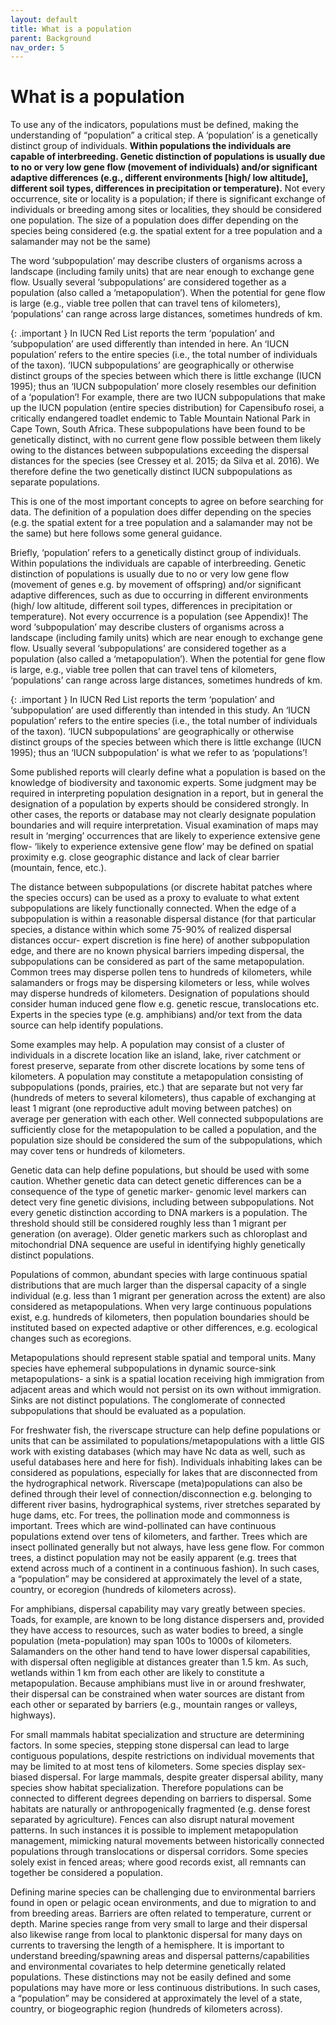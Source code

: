 ```yaml
---
layout: default
title: What is a population
parent: Background
nav_order: 5
---
```


# What is a population

To use any of the indicators, populations must be defined, making the understanding of “population” a critical step. A ‘population’ is a genetically distinct group of individuals. **Within populations the individuals are capable of interbreeding. Genetic distinction of populations is usually due to no or very low gene flow (movement of individuals) and/or significant adaptive differences (e.g., different environments [high/ low altitude], different soil types, differences in precipitation or temperature).**  Not every occurrence, site or locality is a population; if there is significant exchange of individuals or breeding among sites or localities, they should be considered one population.  The size of a population does differ depending on the species being considered (e.g. the spatial extent for a tree population and a salamander may not be the same)

The word ‘subpopulation’ may describe clusters of organisms across a landscape (including family units) that are near enough to exchange gene flow. Usually several ‘subpopulations’ are considered together as a population (also called a ‘metapopulation’). When the potential for gene flow is large (e.g., viable tree pollen that can travel tens of kilometers), ‘populations’ can range across large distances, sometimes hundreds of km. 

{: .important } 
In IUCN Red List reports the term ‘population’ and ‘subpopulation’ are used differently than intended in here. An ‘IUCN population’ refers to the entire species (i.e., the total number of individuals of the taxon). ‘IUCN subpopulations’ are geographically or otherwise distinct groups of the species between which there is little exchange (IUCN 1995);  thus an ‘IUCN subpopulation’  more closely resembles our definition of a ‘population’! 
For example, there are two IUCN subpopulations that make up the IUCN population (entire species distribution) for Capensibufo rosei, a critically endangered toadlet endemic to Table Mountain National Park in Cape Town, South Africa. These subpopulations have been found to be genetically distinct, with no current gene flow possible between them likely owing to the distances between subpopulations exceeding the dispersal distances for the species (see Cressey et al. 2015; da Silva et al. 2016). We therefore define the two genetically distinct IUCN subpopulations as separate populations.



This is one of the most important concepts to agree on before searching for data.  The definition of a population does differ depending on the species (e.g. the spatial extent for a tree population and a salamander may not be the same) but here follows some general guidance.

Briefly, ‘population’ refers to a genetically distinct group of individuals.  Within populations the individuals are capable of interbreeding.  Genetic distinction of populations is usually due to no or very low gene flow (movement of genes e.g. by movement of offspring) and/or significant adaptive differences, such as due to occurring in different environments (high/ low altitude, different soil types, differences in precipitation or temperature).  Not every occurrence is a population (see Appendix)!  The word ‘subpopulation’ may describe clusters of organisms across a landscape (including family units) which are near enough to exchange gene flow. Usually several ‘subpopulations’ are considered together as a population (also called a ‘metapopulation’). When the potential for gene flow is large, e.g., viable tree pollen that can travel tens of kilometers, ‘populations’ can range across large distances, sometimes hundreds of km. 

{: .important } 
In IUCN Red List reports the term ‘population’ and ‘subpopulation’ are used differently than intended in this study. An ‘IUCN population’ refers to the entire species (i.e., the total number of individuals of the taxon). ‘IUCN subpopulations’ are geographically or otherwise distinct groups of the species between which there is little exchange (IUCN 1995);  thus an ‘IUCN subpopulation’ is what we refer to as ‘populations’! 

Some published reports will clearly define what a population is based on the knowledge of biodiversity and taxonomic experts.  Some judgment may be required in interpreting population designation in a report, but in general the designation of a population by experts should be considered strongly.  In other cases, the reports or database may not clearly designate population boundaries and will require interpretation.  Visual examination of maps may result in ‘merging’ occurrences that are likely to experience extensive gene flow- ‘likely to experience extensive gene flow’ may be defined on spatial proximity e.g. close geographic distance and lack of clear barrier (mountain, fence, etc.). 

The distance between subpopulations (or discrete habitat patches where the species occurs) can be used as a proxy to evaluate to what extent subpopulations are likely functionally connected. When the edge of a subpopulation is within a reasonable dispersal distance (for that particular species, a distance within which some 75-90% of realized dispersal distances occur- expert discretion is fine here) of another subpopulation edge, and there are no known physical barriers impeding dispersal, the subpopulations can be considered as part of the same metapopulation. Common trees may disperse pollen tens to hundreds of kilometers, while salamanders or frogs may be dispersing kilometers or less, while wolves may disperse hundreds of kilometers.  Designation of populations should consider human induced gene flow e.g. genetic rescue, translocations etc. Experts in the species type (e.g. amphibians) and/or text from the data source can help identify populations.  

Some examples may help.  A population may consist of a cluster of individuals in a discrete location like an island, lake, river catchment or forest preserve, separate from other discrete locations by some tens of kilometers.  A population may constitute a metapopulation consisting of subpopulations (ponds, prairies, etc.) that are separate but not very far (hundreds of meters to several kilometers), thus capable of exchanging at least 1 migrant (one reproductive adult moving between patches) on average per generation with each other.  Well connected subpopulations are sufficiently close for the metapopulation to be called a population, and the population size should be considered the sum of the subpopulations, which may cover tens or hundreds of kilometers.  

Genetic data can help define populations, but should be used with some caution.  Whether genetic data can detect genetic differences can be a consequence of the type of genetic marker- genomic level markers can detect very fine genetic divisions, including between subpopulations.  Not every genetic distinction according to DNA markers is a population.  The threshold should still be considered roughly less than 1 migrant per generation (on average).  Older genetic markers such as chloroplast and mitochondrial DNA sequence are useful in identifying highly genetically distinct populations.

Populations of common, abundant species with large continuous spatial distributions that are much larger than the dispersal capacity of a single individual (e.g. less than 1 migrant per generation across the extent) are also considered as metapopulations.  When very large continuous populations exist, e.g. hundreds of kilometers, then population boundaries should be instituted based on expected adaptive or other differences, e.g. ecological changes such as ecoregions.

Metapopulations should represent stable spatial and temporal units. Many species have ephemeral subpopulations in dynamic source-sink metapopulations- a sink is a spatial location receiving high immigration from adjacent areas and which would not persist on its own without immigration.  Sinks are not distinct populations. The conglomerate of connected subpopulations that should be evaluated as a population.

For freshwater fish, the riverscape structure can help define populations or units that can be assimilated to populations/metapopulations with a little GIS work with existing databases (which may have Nc data as well, such as useful databases here and here for fish). Individuals inhabiting lakes can be considered as populations, especially for lakes that are disconnected from the hydrographical network. Riverscape (meta)populations can also be defined through their level of connection/disconnection e.g. belonging to different river basins, hydrographical systems, river stretches separated by huge dams, etc.
For trees, the pollination mode and commonness is important.  Trees which are wind-pollinated can have continuous populations extend over tens of kilometers, and farther.  Trees which are insect pollinated generally but not always, have less gene flow.  For common trees, a distinct population may not be easily apparent (e.g. trees that extend across much of a continent in a continuous fashion).  In such cases, a “population” may be considered at approximately the level of a state, country, or ecoregion (hundreds of kilometers across).

For amphibians, dispersal capability may vary greatly between species. Toads, for example, are known to be long distance dispersers and, provided they have access to resources, such as water bodies to breed, a single population (meta-population) may span 100s to 1000s of kilometers. Salamanders on the other hand tend to have lower dispersal capabilities, with dispersal often negligible at distances greater than 1.5 km. As such, wetlands within 1 km from each other are likely to constitute a metapopulation. Because amphibians must live in or around freshwater, their dispersal can be constrained when water sources are distant from each other or separated by barriers (e.g., mountain ranges or valleys, highways). 

For small mammals habitat specialization and structure are determining factors. In some species, stepping stone dispersal can lead to large contiguous populations, despite restrictions on individual movements that may be limited to at most tens of kilometers. Some species display sex-biased dispersal.
For large mammals, despite greater dispersal ability, many species show habitat specialization.  Therefore populations can be connected to different degrees depending on barriers to dispersal. Some habitats are naturally or anthropogenically fragmented (e.g. dense forest separated by agriculture). Fences can also disrupt natural movement patterns. In such instances it is possible to implement metapopulation management, mimicking natural movements between historically connected populations through translocations or dispersal corridors. Some species solely exist in fenced areas; where good records exist, all remnants can together be considered a population.

Defining marine species can be challenging due to environmental barriers found in open or pelagic ocean environments, and due to migration to and from breeding areas. Barriers are often related to temperature, current or depth. Marine species range from very small to large and their dispersal also likewise range from local to planktonic dispersal for many days on currents to traversing the length of a hemisphere. It is important to understand breeding/spawning areas and dispersal patterns/capabilities and environmental covariates to help determine genetically related populations. These distinctions may not be easily defined and some populations may have more or less continuous distributions.  In such cases, a “population” may be considered at approximately the level of a state, country, or biogeographic region (hundreds of kilometers across).
